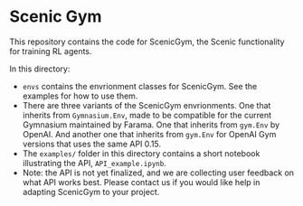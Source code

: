 # Scenic Gym

This repository contains the code for ScenicGym, the Scenic functionality for training RL agents.

In this directory:
- `envs` contains the envrionment classes for ScenicGym. See the examples for how to use them.
- There are three variants of the ScenicGym envrionments. One that inherits from `Gymnasium.Env`, made to be compatible for the current Gymnasium maintained by Farama. One that inherits from `gym.Env` by OpenAI. And another one that inherits from `gym.Env` for OpenAI Gym versions that uses the same API 0.15.
- The `examples/` folder in this directory contains a short notebook illustrating the API, `API_example.ipynb`.
- Note: the API is not yet finalized, and we are collecting user feedback on what API works best. Please contact us if you would like help in adapting ScenicGym to your project. 
